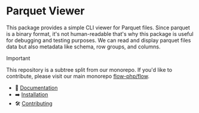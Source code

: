# Parquet Viewer

This package provides a simple CLI viewer for Parquet files. 
Since parquet is a binary format, it's not human-readable that's why this package is useful for debugging and testing purposes.
We can read and display parquet files data but also metadata like schema, row groups, and columns.

> [!IMPORTANT]  
> This repository is a subtree split from our monorepo. If you'd like to contribute, please visit our main monorepo [flow-php/flow](https://github.com/flow-php/flow).

- 📜 [Documentation](https://github.com/flow-php/flow/blob/1.x/docs/components/libs/parquet-viewer.md)
- ➡️ [Installation](https://github.com/flow-php/flow/blob/1.x/docs/installation.md)
- 🛠️ [Contributing](https://github.com/flow-php/flow/blob/1.x/CONTRIBUTING.md)